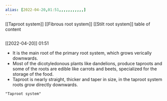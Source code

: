 ```yaml
---
alias: [2022-04-20,01:51,,,,,,,,,,,]
---
```

[[Taproot system]] [[Fibrous root system]] [[Stilt root system]]
table of content
```toc
```

[[2022-04-20]] 01:51
- It is the main root of the primary root system, which grows verically downwards.
- Most of the dicotyledonous plants like dandelions, produce taproots and some of the roots are edible like carrots and beets, specialized for the storage of the food.
- Taproot is nearly straight, thicker and taper in size, in the taproot system roots grow directly downwards.
```query
"Taproot system"
```